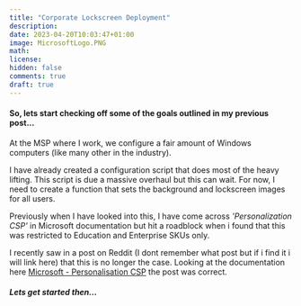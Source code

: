 ```yaml
---
title: "Corporate Lockscreen Deployment"
description: 
date: 2023-04-20T10:03:47+01:00
image: MicrosoftLogo.PNG
math: 
license: 
hidden: false
comments: true
draft: true
---
```


#### So, lets start checking off some of the goals outlined in my previous post...  

At the MSP where I work, we configure a fair amount of Windows computers (like many other in the industry).  

I have already created a configuration script that does most of the heavy lifting. This script is due a massive overhaul but this can wait. For now, I need to create a function that sets the background and lockscreen images for all users.

Previously when I have looked into this, I have come across _'Personalization CSP'_ in Microsoft documentation but hit a roadblock when i found that this was restricted to Education and Enterprise SKUs only.

I recently saw in a post on Reddit (I dont remember what post but if i find it i will link here) that this is no longer the case. Looking at the documentation here [Microsoft - Personalisation CSP](https://learn.microsoft.com/en-us/windows/client-management/mdm/personalization-csp) the post was correct.


##### Lets get started then...


